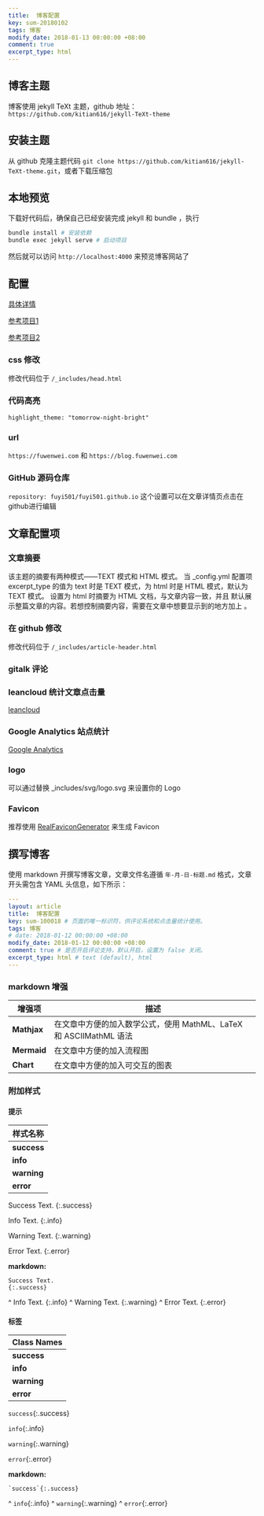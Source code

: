 ```yaml
---
title:  博客配置
key: sum-20180102
tags: 博客 
modify_date: 2018-01-13 00:00:00 +08:00
comment: true 
excerpt_type: html 
---
```


## 博客主题

博客使用 jekyll TeXt 主题，github 地址：`https://github.com/kitian616/jekyll-TeXt-theme`

## 安装主题

从 github 克隆主题代码 `git clone https://github.com/kitian616/jekyll-TeXt-theme.git`，或者下载压缩包

<!--more-->

## 本地预览

下载好代码后，确保自己已经安装完成 jekyll 和 bundle ，执行
```sh
bundle install # 安装依赖
bundle exec jekyll serve # 启动项目
```
然后就可以访问 `http://localhost:4000` 来预览博客网站了

## 配置 

[具体详情](https://tianqi.name/jekyll-TeXt-theme/docs/zh/configuration)

[参考项目1](https://github.com/kitian616/jekyll-TeXt-theme/blob/master/docs/_config.yml)

[参考项目2](https://github.com/kitian616/kitian616.github.io/blob/master/_posts/2015-10-14-about-this-blog.md)

### css 修改

修改代码位于 `/_includes/head.html`

### 代码高亮

`highlight_theme: "tomorrow-night-bright"`

### url

`https://fuwenwei.com` 和 `https://blog.fuwenwei.com`

### GitHub 源码仓库

`repository: fuyi501/fuyi501.github.io` 这个设置可以在文章详情页点击在github进行编辑

## 文章配置项

### 文章摘要

该主题的摘要有两种模式——TEXT 模式和 HTML 模式。 当 _config.yml 配置项 excerpt_type 的值为 text 时是 TEXT 模式，为 html 时是 HTML 模式，默认为 TEXT 模式。
设置为 html 时摘要为 HTML 文档，与文章内容一致，并且 默认展示整篇文章的内容。若想控制摘要内容，需要在文章中想要显示到的地方加上 <!--more-->。

### 在 github 修改

修改代码位于 `/_includes/article-header.html`

### gitalk 评论

### leancloud 统计文章点击量

[leancloud](https://leancloud.cn/)

### Google Analytics 站点统计

[Google Analytics](https://analytics.google.com/analytics/web/)

### logo

可以通过替换 _includes/svg/logo.svg 来设置你的 Logo

### Favicon

推荐使用 [RealFaviconGenerator](https://realfavicongenerator.net/) 来生成 Favicon

## 撰写博客

使用 markdown 开撰写博客文章，文章文件名遵循 `年-月-日-标题.md` 格式，文章开头需包含 YAML 头信息，如下所示：

```yaml
---
layout: article
title:  博客配置
key: sum-100018 # 页面的唯一标识符，供评论系统和点击量统计使用。
tags: 博客 
# date: 2018-01-12 00:00:00 +08:00
modify_date: 2018-01-12 00:00:00 +08:00
comment: true # 是否开启评论支持，默认开启，设置为 false 关闭。
excerpt_type: html # text (default), html
---
```

### markdown 增强

| 增强项 | 描述 |
| --------------- | ----------- |
| **Mathjax** | 在文章中方便的加入数学公式，使用 MathML、LaTeX 和 ASCIIMathML 语法 | [示例](https://tianqi.name/jekyll-TeXt-theme/post/2017/07/07/mathjax.html) |
| **Mermaid** | 在文章中方便的加入流程图 | [示例](https://tianqi.name/jekyll-TeXt-theme/post/2017/06/06/mermaid.html) |
| **Chart**   | 在文章中方便的加入可交互的图表 | [示例](https://tianqi.name/jekyll-TeXt-theme/post/2017/05/05/chart.html) |


### 附加样式

#### 提示

| 样式名称 |
| ---- |
| **success** |
| **info** |
| **warning** |
| **error** |

Success Text.
{:.success}

Info Text.
{:.info}

Warning Text.
{:.warning}

Error Text.
{:.error}

**markdown:**

    Success Text.
    {:.success}
^
    Info Text.
    {:.info}
^
    Warning Text.
    {:.warning}
^
    Error Text.
    {:.error}

#### 标签

| Class Names |
| ---- |
| **success** |
| **info** |
| **warning** |
| **error** |

`success`{:.success}

`info`{:.info}

`warning`{:.warning}

`error`{:.error}

**markdown:**

    `success`{:.success}
^
    `info`{:.info}
^
    `warning`{:.warning}
^
    `error`{:.error}